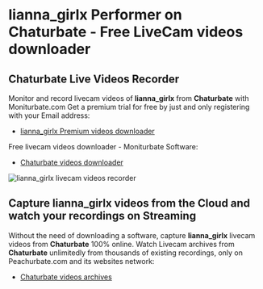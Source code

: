# lianna_girlx Performer on Chaturbate - Free LiveCam videos downloader

## Chaturbate Live Videos Recorder

Monitor and record livecam videos of **lianna_girlx** from **Chaturbate** with Moniturbate.com
Get a premium trial for free by just and only registering with your Email address:
* [lianna_girlx Premium videos downloader](https://moniturbate.com/request-demo-licence-key.html)

Free livecam videos downloader - Moniturbate Software:
* [Chaturbate videos downloader](https://moniturbate.com/moniturbate-download-software.html)

![lianna_girlx livecam videos recorder](https://peachurnet.com/templates/moniturbate-software.png)


## Capture lianna_girlx videos from the Cloud and watch your recordings on Streaming

Without the need of downloading a software, capture **lianna_girlx** livecam videos from **Chaturbate** 100% online.
Watch Livecam archives from **Chaturbate** unlimitedly from thousands of existing recordings, only on Peachurbate.com and its websites network:
* [Chaturbate videos archives](https://peachurnet.com/)